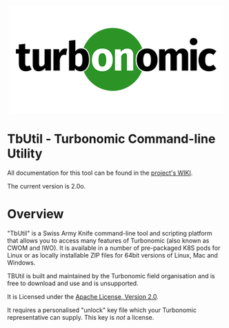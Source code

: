 <p align="center">
  <img src="assets/logo.png">
</p>

<!--
http://www.apache.org/licenses/LICENSE-2.0.txt


Copyright 2021 Turbonomic

Licensed under the Apache License, Version 2.0 (the "License");
you may not use this file except in compliance with the License.
You may obtain a copy of the License at

    http://www.apache.org/licenses/LICENSE-2.0

Unless required by applicable law or agreed to in writing, software
distributed under the License is distributed on an "AS IS" BASIS,
WITHOUT WARRANTIES OR CONDITIONS OF ANY KIND, either express or implied.
See the License for the specific language governing permissions and
limitations under the License.
-->

# TbUtil - Turbonomic Command-line Utility

All documentation for this tool can be found in the [project's WIKI](https://github.com/turbonomic/tbutil/wiki).

The current version is 2.0o.


# Overview

"TbUtil" is a Swiss Army Knife command-line tool and scripting platform that allows you to access many features of Turbonomic (also known as CWOM and IWO). It is available in a number of pre-packaged K8S pods for Linux or as locally installable ZIP files for 64bit versions of Linux, Mac and Windows.

TBUtil is built and maintained by the Turbonomic field organisation and is free to download and use and is unsupported.

It is Licensed under the [Apache License, Version 2.0](LICENSE).

It requires a personalised "unlock" key file which your Turbonomic representative can supply. This key is _not_ a license.
